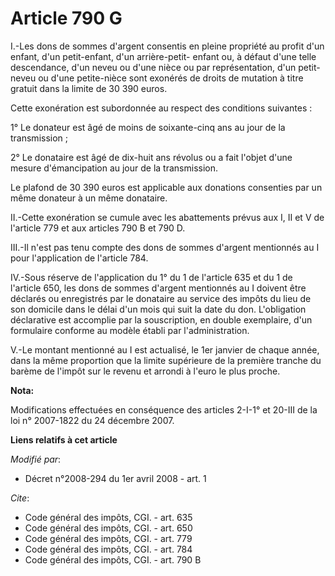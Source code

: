 # Article 790 G

I.-Les dons de sommes d'argent consentis en pleine propriété au profit d'un enfant, d'un petit-enfant, d'un arrière-petit-
enfant ou, à défaut d'une telle descendance, d'un neveu ou d'une nièce ou par représentation, d'un petit-neveu ou d'une
petite-nièce sont exonérés de droits de mutation à titre gratuit dans la limite de 30 390 euros. 

Cette exonération est subordonnée au respect des conditions suivantes : 

1° Le donateur est âgé de moins de soixante-cinq ans au jour de la transmission ; 

2° Le donataire est âgé de dix-huit ans révolus ou a fait l'objet d'une mesure d'émancipation au jour de la transmission. 

Le plafond de 30 390 euros est applicable aux donations consenties par un même donateur à un même donataire. 

II.-Cette exonération se cumule avec les abattements prévus aux I, II et V de l'article 779 et aux articles 790 B et 790 D. 

III.-Il n'est pas tenu compte des dons de sommes d'argent mentionnés au I pour l'application de l'article 784. 

IV.-Sous réserve de l'application du 1° du 1 de l'article 635 et du 1 de l'article 650, les dons de sommes d'argent
mentionnés au I doivent être déclarés ou enregistrés par le donataire au service des impôts du lieu de son domicile dans le
délai d'un mois qui suit la date du don. L'obligation déclarative est accomplie par la souscription, en double exemplaire,
d'un formulaire conforme au modèle établi par l'administration. 

V.-Le montant mentionné au I est actualisé, le 1er janvier de chaque année, dans la même proportion que la limite supérieure
de la première tranche du barème de l'impôt sur le revenu et arrondi à l'euro le plus proche.

**Nota:**

Modifications effectuées en conséquence des articles 2-I-1° et 20-III de la loi n° 2007-1822 du 24 décembre 2007.

**Liens relatifs à cet article**

_Modifié par_:

  - Décret n°2008-294 du 1er avril 2008 - art. 1

_Cite_:

  - Code général des impôts, CGI. - art. 635
  - Code général des impôts, CGI. - art. 650
  - Code général des impôts, CGI. - art. 779
  - Code général des impôts, CGI. - art. 784
  - Code général des impôts, CGI. - art. 790 B
